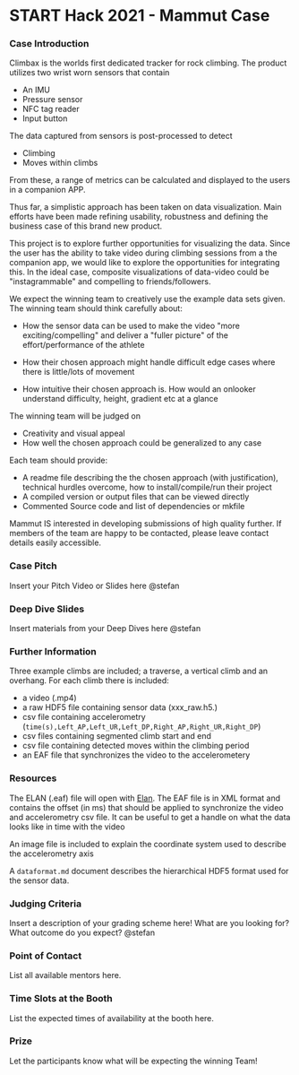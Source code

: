# START Hack 2021 - Mammut Case

### Case Introduction
Climbax is the worlds first dedicated tracker for rock climbing. 
The product utilizes two wrist worn sensors that contain
 - An IMU
 - Pressure sensor
 - NFC tag reader
 - Input button

The data captured from sensors is post-processed to detect
 - Climbing
 - Moves within climbs

From these, a range of metrics can be calculated and displayed to the users in a companion APP. 

Thus far, a simplistic approach has been taken on data visualization. Main efforts have been made refining usability, robustness and defining the business case of this brand new product.

This project is to explore further opportunities for visualizing the data. Since the user has the ability to take video during climbing sessions from a the companion app, we would like to explore the opportunities for integrating this. In the ideal case, composite visualizations of data-video could be "instagrammable" and compelling to friends/followers.

We expect the winning team to creatively use the example data sets given. The winning team should think carefully about:

- How the sensor data can be used to make the video "more exciting/compelling" and deliver a "fuller picture" of the effort/performance of the athlete

- How their chosen approach might handle difficult edge cases where there is little/lots of movement

- How intuitive their chosen approach is. How would an onlooker understand difficulty, height, gradient etc at a glance

The winning team will be judged on 
 - Creativity and visual appeal
 - How well the chosen approach could be generalized to any case

Each team should provide:

- A readme file describing the the chosen approach (with justification), technical hurdles overcome, how to install/compile/run their project
- A compiled version or output files that can be viewed directly
- Commented Source code and list of dependencies or mkfile


Mammut IS interested in developing submissions of high quality further. If members of the team are happy to be contacted, please leave contact details easily accessible.

### Case Pitch
Insert your Pitch Video or Slides here
@stefan

### Deep Dive Slides
Insert materials from your Deep Dives here
@stefan

### Further Information
Three example climbs are included; a traverse, a vertical climb and an overhang. For each climb there is included:
 - a video (.mp4)
 - a raw HDF5 file containing sensor data (xxx_raw.h5.)
 - csv file containing accelerometry (`time(s),Left_AP,Left_UR,Left_DP,Right_AP,Right_UR,Right_DP`)
 - csv files containing segmented climb start and end
 - csv file containing detected moves within the climbing period
 - an EAF file that synchronizes the video to the accelerometery


### Resources
The ELAN (.eaf) file will open with [Elan](https://archive.mpi.nl/tla/elan/download). The EAF file is in XML format and contains the offset (in ms) that should be applied to synchronize the video and accelerometry csv file. It can be useful to get a handle on what the data looks like in time with the video

An image file is included to explain the coordinate system used to describe the accelerometry axis

A `dataformat.md` document describes the hierarchical HDF5 format used for the sensor data.


### Judging Criteria
Insert a description of your grading scheme here! What are you looking for? What outcome do you expect?
@stefan

### Point of Contact
List all available mentors here.

### Time Slots at the Booth
List the expected times of availability at the booth here.

### Prize
Let the participants know what will be expecting the winning Team!
